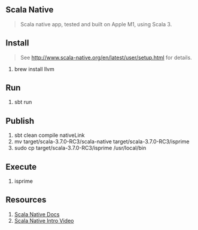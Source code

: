 Scala Native
------------
>Scala native app, tested and built on Apple M1, using Scala 3.

Install
-------
>See http://www.scala-native.org/en/latest/user/setup.html for details.
1. brew install llvm

Run
---
1. sbt run

Publish
-------
1. sbt clean compile nativeLink
2. mv target/scala-3.7.0-RC3/scala-native target/scala-3.7.0-RC3/isprime
3. sudo cp target/scala-3.7.0-RC3/isprime /usr/local/bin

Execute
-------
1. isprime

Resources
---------
1. [Scala Native Docs](http://www.scala-native.org/en/latest/index.html)
2. [Scala Native Intro Video](https://www.youtube.com/watch?v=u2CnE-sRdBw)
